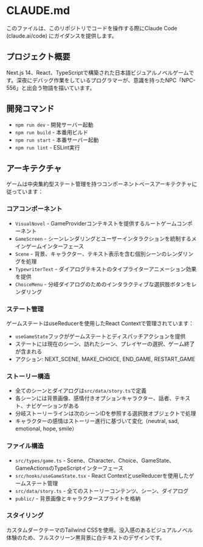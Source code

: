 # CLAUDE.md

このファイルは、このリポジトリでコードを操作する際にClaude Code (claude.ai/code) にガイダンスを提供します。

## プロジェクト概要

Next.js 14、React、TypeScriptで構築された日本語ビジュアルノベルゲームです。深夜にデバッグ作業をしているプログラマーが、意識を持ったNPC「NPC-556」と出会う物語を描いています。

## 開発コマンド

- `npm run dev` - 開発サーバー起動
- `npm run build` - 本番用ビルド
- `npm run start` - 本番サーバー起動
- `npm run lint` - ESLint実行

## アーキテクチャ

ゲームは中央集約型ステート管理を持つコンポーネントベースアーキテクチャに従っています：

### コアコンポーネント
- `VisualNovel` - GameProviderコンテキストを提供するルートゲームコンポーネント
- `GameScreen` - シーンレンダリングとユーザーインタラクションを統制するメインゲームインターフェース
- `Scene` - 背景、キャラクター、テキスト表示を含む個別シーンのレンダリングを処理
- `TypewriterText` - ダイアログテキストのタイプライターアニメーション効果を提供
- `ChoiceMenu` - 分岐ダイアログのためのインタラクティブな選択肢ボタンをレンダリング

### ステート管理
ゲームステートはuseReducerを使用したReact Contextで管理されています：
- `useGameState`フックがゲームステートとディスパッチアクションを提供
- ステートには現在のシーン、訪れたシーン、プレイヤーの選択、ゲーム終了が含まれる
- アクション: NEXT_SCENE, MAKE_CHOICE, END_GAME, RESTART_GAME

### ストーリー構造
- 全てのシーンとダイアログは`src/data/story.ts`で定義
- 各シーンには背景画像、感情付きオプションキャラクター、話者、テキスト、ナビゲーションがある
- 分岐ストーリーラインは次のシーンIDを参照する選択肢オブジェクトで処理
- キャラクターの感情はストーリー進行に基づいて変化（neutral, sad, emotional, hope, smile）

### ファイル構造
- `src/types/game.ts` - Scene、Character、Choice、GameState、GameActionsのTypeScriptインターフェース
- `src/hooks/useGameState.tsx` - React ContextとuseReducerを使用したゲームステート管理
- `src/data/story.ts` - 全てのストーリーコンテンツ、シーン、ダイアログ
- `public/` - 背景画像とキャラクタースプライトを格納

### スタイリング
カスタムダークテーマのTailwind CSSを使用。没入感のあるビジュアルノベル体験のため、フルスクリーン黒背景に白テキストのデザインです。